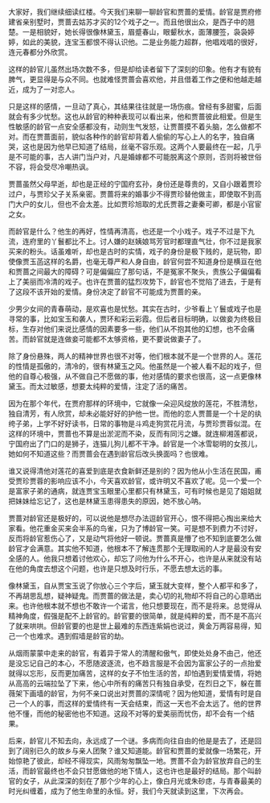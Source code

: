 
大家好，我们继续细读红楼。今天我们来聊一聊龄官和贾蔷的爱情。龄官是贾府修建省亲别墅时，贾蔷去姑苏才买的12个戏子之一。而且他很出众，是西子中的翘楚。一是相貌好，她长得很像林黛玉，眉蹙春山，眼颦秋水，面薄腰签，袅袅婷婷，如此的美貌，连宝玉都恨不得认识他。二是业务能力超群，他唱戏唱的很好，连元春都分外欣赏。

这样的龄官儿虽然出场次数不多，但是却给读者留下了深刻的印象。他有才有貌有脾气，更显得是与众不同。也就难怪贾蔷会喜欢他，并且借着工作之便和他越走越近，成为了一对恋人。

只是这样的感情，一旦动了真心，其结果往往就是一场伤痕。曾经有多甜蜜，后面就会有多少忧愁。这也从龄官的种种表现可以看出来，他和贾蔷彼此相爱。但是生性敏感的龄官一点安全感都没有，动则生气发怒，让贾蔷摸不着头脑，怎么做都不对。而在贾蔷面前，貌似各种作的龄官却背着人偷偷的写心上人的名字，独自痛哭，这也是因为他早已知道了结局，丝毫不容乐观。这两个人要最终在一起，几乎是不可能的事，古人讲门当户对，凡是婚嫁都不可能脱离这个原则，否则将被世俗不容，将会受尽冷嘲热讽。

贾蔷虽然父母早逝，却也是正经的宁国府玄孙，身份还是尊贵的，又自小跟着贾珍过户，与贾珍父子关系亲密。贾蔷将来的婚事少不得贾珍替他做主，即使取不到高门大户的女儿，但也不会太差。比如贾珍旭取的尤氏贾蓉之妻秦可卿，都是小官宦之女。

而龄官是什么？他生的再好，性情再清高，也还是一个小戏子。戏子不过是下九流，连府里的丫鬟都比不上。讨人嫌的赵姨娘骂芳官时都理直气壮，你不过是我家买来的粉头。话虽难听，却也是古时的实情，戏子的身份是极下贱的，是玩物，即使像贾玉菡这样的名爵，也毫无尊严和人身自由，龄官何尝不知道身份是横亘在他和贾蔷之间最大的障碍？可是偏偏应了那句话，不是冤家不聚头，贵族公子偏偏看上了美丽而冷清的戏子。也许在贾蔷的猛烈攻势下，龄官也不觉陷了进去，于是有了这段不该开始的爱情。身份决定了龄官不可能成为贾蔷的亲。

少男少女间的青春萌动，是欢喜也是忧愁。其实在古时，少爷看上丫鬟或戏子也是寻常的事，比如宝玉和袭人，贾环和彩云彩霞。但后者目标明确，以做妾为终极目标，生存对他们来说比感情的因素要多一些，他们从不抱其他的幻想，也不会痛苦。而龄官就是连做妾可能都不太够资格，更不要说做妻子了。

除了身份悬殊，两人的精神世界也很不对等，他们根本就不是一个世界的人。莲花的性情是孤傲的，清冷的，很有林黛玉之风。他虽然是一个被人看不起的戏子，但他的自尊心极强，从不做自己不愿做的事，他对感情的要求也很高，这一点更像林黛玉。而太过敏感，想要太纯粹的爱情，注定了活的痛苦。

因为在那个年代，在贾府那样的环境中，它就像一朵迎风绽放的莲花，不胜清愁，独自清芳，有人欣赏，却未必能好好的护他一世。而他的恋人贾蔷是一个十足的纨绔子弟，上学不好好读书，日常的事物是斗鸡走狗赏花月流，与贾珍贾蓉似混。在这样的环境中，贾蔷也不算是出淤泥而不染，反而有同污之嫌。就连柳湘莲都说，宁国府出了门口的是狮子，连猫儿狗儿都不干净。龄官是一个冰雪聪明的女孩儿，她如何不知道这些？而贾蔷会在遇到龄官后改头换面吗？也很难。

谁又说得清他对莲花的喜爱到底是衣食新鲜还是别的？因为他从小生活在民国，甫受贾珍贾蓉的影响应该不小，今天喜欢龄官，或许明又不喜欢了呢。见一个爱一个是富家子弟的通病，就连贾宝玉眼里心里都只有林黛玉，可有时候也是见了姐姐就把妹妹给忘记了，这也是林黛玉患得患失的原因，她不放心呐。

贾蔷对龄官还是极好的，可以说他是想尽办法逗龄官开心，恨不得把心掏出来给大家看。他花重金买来会半系的鸟雀，只为了博龄官一笑。可是想不到费力不讨好，反而将龄官惹伤心了，又是动气将他好一顿说。贾蔷真是懵了也不知到底要怎么做龄官才会满意。其实他不知道，他根本不了解连贯那个无理取闹的人才是最没有安全感的人。他我只想着讨他欢心，却忘了问他为什么不开心，也许是从来就没有站在他的角度去想这个问题，也许是只想及时行乐，不愿去想太远的事。

像林黛玉，自从贾宝玉说了你放心三个字后，黛玉就大变样，整个人都平和多了，不再胡思乱想，疑神疑鬼。而贾蔷的做法是，卖心切的礼物却不将自己的心意晒出来。也许他根本就不想也不敢许一个诺言，他只想要现在，而不是将来。总觉得从精神角度，假强是配不上龄官的。龄官要的很简单，就是纯粹的爱，而不是不高兴了就来哄哄。但龄官要的也是世上最难的东西连紫娟也说过，黄金万两容易得，知己一个也难求。遇到假墙是龄官的劫。

从烟雨蒙蒙中走来的龄官，有着异于常人的清醒和傲气，即使处处身不由己，他还是没忘记自己的本心，不愿随波逐流，也不趋言服是不会因为富家公子的一点抬爱就得以忘形，反而更加痛苦，这样的女子不怕生活的苦，却怕遇到爱情爱情，将她从高高的云端拉坠了下来，他心中所有的痛苦只有独自承受，在烈日之下，躲在蔷薇架下画墙的龄官，为何不亲口说出对贾蔷的深情呢？因为他知道，爱情有时是自己一个人的事，而这样的爱情终有一天会结束，而这一天也不会太远了。他的世界他不懂，而他的秘密他也不知道。这段不对等的爱美丽而忧伤，却不会有一个结果。

后来，龄官儿不知去向，永远成了一个谜。多病而向往自由的他是是去了，还是回到了阔别已久的故乡与亲人团聚？谁又知道能。龄官和贾蔷的爱就像一场繁花，开始惊艳了彼此，却经不得现实，风雨匆匆飘坠一地。贾蔷不会为龄官放弃自己的生活，而龄官最终也不会只甘愿做他的地下情人，这也许也是最好的结局。那个叫龄官的女子，从此深深的刻在了那个少年的心上，像白月光或朱砂痣，与青春最美的时光纠缠着，成为了他生命里的永恒。好，我们今天就读到这里，下次再会。


